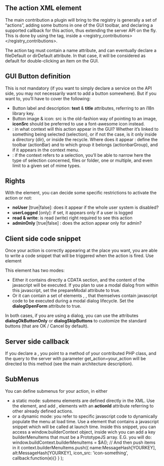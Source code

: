 ## The action XML element
The main contribution a plugin will bring to the registry is generally a set of “actions”, adding some buttons in one of the GUI toolbar, and declaring a supported callback for this action, thus extending the server API on the fly. This is done by using the <action> tag, inside a <registry_contributions><actions></actions></registry_contributions>.

The action tag must contain a name attribute, and can eventually declare a fileDefault or dirDefault attribute. In that case, it will be considered as default for double-clicking an item on the GUI.

## GUI Button definition
This is not mandatory (if you want to simply declare a service on the API side, you may not necessarily want to add a button somewhere). But if you want to, you’ll have to cover the following:

+ Button label and description: **text** & **title** attributes, referring to an i18n library key.
+ Button image & icon: src is the old-fashion way of pointing to an image, **iconSrc** should be preferred to use a font-awesome icon instead.
+ **<context>**: in what context will this action appear in the GUI? Whether it’s linked to something being selected (selection), or if not the case, is it only inside a directory (dir), or inside the recycle. Where does it appear : define the toolbar (actionBar) and to which group it belongs (actionbarGroup), and if it appears in the context menu.
+ **<selectionContext>**: if the context refers to a selection, you’ll be able to narrow here the type of selection concerned, files or folder, one or multiple, and even limit to a given set of mime types.

## Rights
With the **<rightsContext>** element, you can decide some specific restrictions to activate the action or not:

+ **noUser** [true|false]: does it appear if the whole user system is disabled?
+ **userLogged** [only]: if set, it appears only if a user is logged
+ **read & write**: is read (write) right required to see this action
+ **adminOnly** [true|false] : does the action appear only for admin?

## Client side code snippet
Once your action is correctly appearing at the place you want, you are able to write a code snippet that will be triggered when the action is fired. Use **<processing><clientCallback>** element

This element has two modes:

+ Either it contains directly a CDATA section, and the content of the javascript will be executed. If you plan to use a modal dialog from within this javascript, set the prepareModal attribute to true.
+ Or it can contain a set of elements **<dialogOnOpen>**, **<dialogOnCancel>**, **<dialogOnComplete>** that themselves contain javascript code to be executed during a modal dialog lifecycle. Set the **dialogOpenForm** attribute to true.

In both cases, if you are using a dialog, you can use the attributes **dialogOkButtonOnly** or **dialogSkipButtons** to customize the standard buttons (that are OK / Cancel by default).

## Server side callback
If you declare a **<processing><serverCallback>** , you point to a method of your contributed PHP class, and the query to the server with parameter get_action=your_action will be directed to this method (see the main architecture description).

## SubMenus
You can define submenus for your action, in either

+ a static mode: submenu elements are defined directly in the XML. Use the **<dynamicItems>** element, and add **<item1>**, **<item2>** elements with an **actionId** attribute referring to other already defined actions.
+ or a dynamic mode: you refer to specific javascript code to dynamically populate the menu at load time. Use a <dynamicBuilder> element that contains a javascript snippet which will be called at launch time. Inside this snippet, you can access a window.builderContext object, inside wich you can add a key builderMenuItems that must be a PrototypeJS array. 
E.G. you will do:
	window.buildContext.builderMenuItems = $A();
	// And then push items in it
	context.builderMenuItems.push({
	name:MessageHash[YOURKEY],
	alt:MessageHash[YOURKEY],
	icon_src: 'icon-something',
	callback:function(e){}
	} );